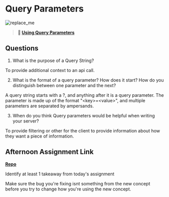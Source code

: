 # Query Parameters

![replace_me](https://codeworks.blob.core.windows.net/public/assets/img/illustrations/placeholder.svg)

> **📖 [Using Query Parameters](https://codeworksacademy.com/fs-student-guide/resources/wk5/01-Query-Parameters)**

## Questions

1. What is the purpose of a Query String?

To provide additional context to an api call.

2. What is the format of a query parameter? How does it start? How do you distinguish between one parameter and the next?

A query string starts with a ?, and anything after it is a query parameter. The parameter is made up of the format "\<key>=\<value>", and multiple parameters are separated by ampersands.

3. When do you think Query parameters would be helpful when writing your server?

To provide filtering or other for the client to provide information about how they want a piece of information.

## Afternoon Assignment Link

**[Repo](https://github.com/JWagstaff-Leon/codeworks_w5d1)**

Identify at least 1 takeaway from today's assignment

Make sure the bug you're fixing isnt something from the new concept before you try to change how you're using the new concept.